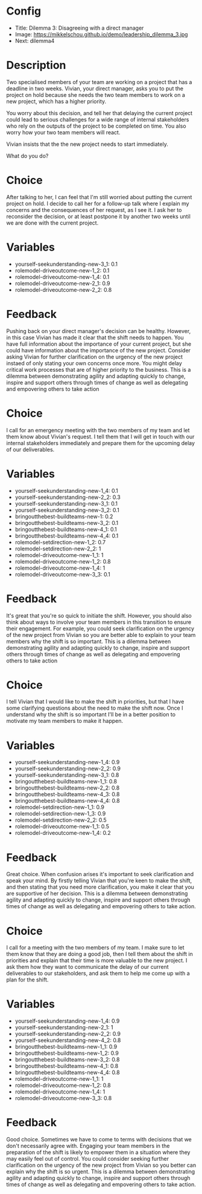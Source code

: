 # Config
 - Title: Dilemma 3: Disagreeing with a direct manager
 - Image: https://mikkelschou.github.io/demo/leadership_dilemma_3.jpg
 - Next: dilemma4
 
# Description
Two specialised members of your team are working on a project that has a deadline in two weeks. Vivian, your direct manager, asks you to put the project on hold because she needs the two team members to work on a new project, which has a higher priority.  

You worry about this decision, and tell her that delaying the current project could lead to serious challenges for a wide range of internal stakeholders who rely on the outputs of the project to be completed on time. You also worry how your two team members will react.

Vivian insists that the the new project needs to start immediately.

What do you do?

# Choice
After talking to her, I can feel that I'm still worried about putting the current project on hold. I decide to call her for a follow-up talk where I explain my concerns and the consequences of her request, as I see it. I ask her to reconsider the decision, or at least postpone it by another two weeks until we are done with the current project. 

# Variables
- yourself-seekunderstanding-new-3_1: 0.1
- rolemodel-driveoutcome-new-1_2: 0.1
- rolemodel-driveoutcome-new-1_4: 0.1
- rolemodel-driveoutcome-new-2_1: 0.9
- rolemodel-driveoutcome-new-2_2: 0.8

# Feedback
Pushing back on your direct manager's decision can be healthy. However, in this case Vivian has made it clear that the shift needs to happen. You have full information about the importance of your current project, but she could have information about the importance of the new project. Consider asking Vivian for  further clarification on the urgency of the new project instaed of only stating your own concerns once more. You might delay critical work processes that are of higher priority to the business. 
This is a dilemma between demonstrating agility and adapting quickly to change, inspire and support others through times of change as well as delegating and empovering others to take action  






# Choice
I call for an emergency meeting with the two members of my team and let them know about Vivian's request. I tell them that I will get in touch with our internal stakeholders immediately and prepare them for the upcoming delay of our deliverables.

# Variables
- yourself-seekunderstanding-new-1_4: 0.1
- yourself-seekunderstanding-new-2_2: 0.3
- yourself-seekunderstanding-new-3_1: 0.1
- yourself-seekunderstanding-new-3_2: 0.1
- bringoutthebest-buildteams-new-1: 0.2
- bringoutthebest-buildteams-new-3_2: 0.1
- bringoutthebest-buildteams-new-4_1: 0.1
- bringoutthebest-buildteams-new-4_4: 0.1
- rolemodel-setdirection-new-1_2: 0.7
- rolemodel-setdirection-new-2_2: 1
- rolemodel-driveoutcome-new-1_1: 1
- rolemodel-driveoutcome-new-1_2: 0.8
- rolemodel-driveoutcome-new-1_4: 1
- rolemodel-driveoutcome-new-3_3: 0.1


# Feedback
It's great that you're so quick to initiate the shift. However, you should also think about ways to involve your team members in this transition to ensure their engagement. For example, you could seek clarification on the urgency of the new project from Vivian so you are better able to explain to your team members why the shift is so important. 
This is a dilemma between demonstrating agility and adapting quickly to change, inspire and support others through times of change as well as delegating and empovering others to take action






# Choice
 I tell Vivian that I would like to make the shift in priorities, but that I have some clarifying questions about the need to make the shift now. Once I understand why the shift is so important I'll be in a better position to motivate my team members to make it happen.

# Variables
- yourself-seekunderstanding-new-1_4: 0.9
- yourself-seekunderstanding-new-2_2: 0.9
- yourself-seekunderstanding-new-3_1: 0.8
- bringoutthebest-buildteams-new-1_1: 0.8
- bringoutthebest-buildteams-new-2_2: 0.8
- bringoutthebest-buildteams-new-4_3: 0.8
- bringoutthebest-buildteams-new-4_4: 0.8
- rolemodel-setdirection-new-1_1: 0.9
- rolemodel-setdirection-new-1_3: 0.9
- rolemodel-setdirection-new-2_2: 0.5
- rolemodel-driveoutcome-new-1_1: 0.5
- rolemodel-driveoutcome-new-1_4: 0.2

# Feedback
Great choice. When confusion arises it's important to seek clarification and speak your mind. By firstly telling Vivian that you're keen to make the shift, and then stating that you need more clarification, you make it clear that you are supportive of her decision. 
This is a dilemma between demonstrating agility and adapting quickly to change, inspire and support others through times of change as well as delegating and empovering others to take action.



# Choice
I call for a meeting with the two members of my team.  I make sure to let them know that they are doing a good job, then I tell them about the shift in priorities and explain that their time is more valuable to the new project. I ask them how they want to communicate the delay of our current deliverables to our stakeholders, and ask them to help me come up with a plan for the shift.

# Variables
- yourself-seekunderstanding-new-1_4: 0.9
- yourself-seekunderstanding-new-2_1: 1
- yourself-seekunderstanding-new-2_2: 0.9
- yourself-seekunderstanding-new-4_2: 0.8
- bringoutthebest-buildteams-new-1_1: 0.9
- bringoutthebest-buildteams-new-1_2: 0.9
- bringoutthebest-buildteams-new-3_2: 0.8
- bringoutthebest-buildteams-new-4_1: 0.8
- bringoutthebest-buildteams-new-4_4: 0.8
- rolemodel-driveoutcome-new-1_1: 1
- rolemodel-driveoutcome-new-1_2: 0.8
- rolemodel-driveoutcome-new-1_4: 1
- rolemodel-driveoutcome-new-3_3: 0.8

# Feedback
Good choice. Sometimes we have to come to terms with decisions that we don't necessarily agree with. Engaging your team members in the preparation of the shift is likely to empower them in a situation where they may easily feel out of control. You could consider seeking further clarification on the urgency of the new project from Vivian so you better can explain why the shift is so urgent. 
This is a dilemma between demonstrating agility and adapting quickly to change, inspire and support others through times of change as well as delegating and empovering others to take action.


